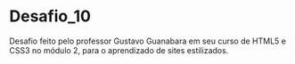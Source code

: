 # Desafio_10
Desafio feito pelo professor Gustavo Guanabara em seu curso de HTML5 e CSS3 no módulo 2, para o aprendizado de sites estilizados.
